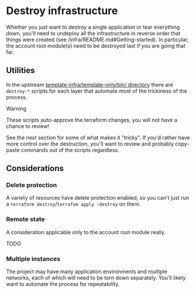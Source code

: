 # Destroy infrastructure

Whether you just want to destroy a single application or tear everything down,
you'll need to undeploy all the infrastructure in reverse order that things were
created (see /infra/README.md#Getting-started). In particular, the account root
module(s) need to be destroyed last if you are going that far.

## Utilities

In the upstream [template-infra/template-only/bin/
directory](https://github.com/navapbc/template-infra/tree/main/template-only-bin)
there are `destroy-*` scripts for each layer that automate most of the
trickiness of the process.

> [!WARNING]
> These scripts auto-approve the terraform changes, you will not have a chance
> to review!

See the next section for some of what makes it "tricky". If you'd rather have
more control over the destruction, you'll want to review and probably copy-paste
commands out of the scripts regardless.

## Considerations

### Delete protection

A variety of resources have delete protection enabled, so you can't just run a
`terraform destroy`/`terrafom apply -destroy` on them.

### Remote state

A consideration applicable only to the account root module really.

TODO

### Multiple instances

The project may have many application environments and multiple networks, each
of which will need to be torn down separately. You'll likely want to automate
the process for repeatability.
